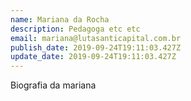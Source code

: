 ```yaml
---
name: Mariana da Rocha
description: Pedagoga etc etc
email: mariana@lutasanticapital.com.br
publish_date: 2019-09-24T19:11:03.427Z
update_date: 2019-09-24T19:11:03.427Z
---
```

Biografia da mariana
